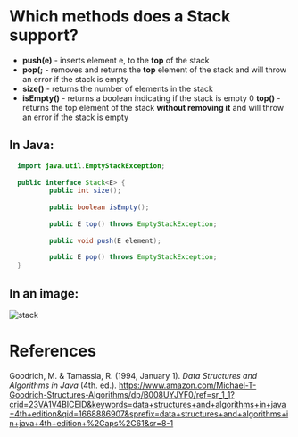 # Which methods does a Stack support? 
- **push(e)** - inserts element e, to the **top** of the stack 
- **pop(;** - removes and returns the **top** element of the stack and will throw an error if the stack is empty 
- **size()** - returns the number of elements in the stack 
- **isEmpty()** - returns a boolean indicating if the stack is empty 
0 **top()** - returns the top element of the stack **without removing it** and will throw an error if the stack is empty 

## In Java: 
```java 
  import java.util.EmptyStackException;
  
  public interface Stack<E> {
          public int size(); 
                            
          public boolean isEmpty();
                                   
          public E top() throws EmptyStackException;
              
          public void push(E element);
                                      
          public E pop() throws EmptyStackException;
  }                                                 
``` 


## In an image: 
![stack](https://user-images.githubusercontent.com/109105989/202868836-b55566bc-7edb-4d8f-bd80-f9bbb90f9875.png)





# References 
Goodrich, M. & Tamassia, R. (1994, January 1). *Data Structures and Algorithms in Java* (4th. ed.). <https://www.amazon.com/Michael-T-Goodrich-Structures-Algorithms/dp/B008UYJYF0/ref=sr_1_1?crid=23VA1V4BICEID&keywords=data+structures+and+algorithms+in+java+4th+edition&qid=1668886907&sprefix=data+structures+and+algorithms+in+java+4th+edition+%2Caps%2C61&sr=8-1>

